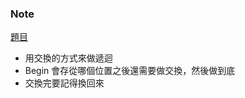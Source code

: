 ### Note
[題目](https://leetcode.com/problems/permutations/description/)

- 用交換的方式來做遞迴
- Begin 會存從哪個位置之後還需要做交換，然後做到底
- 交換完要記得換回來